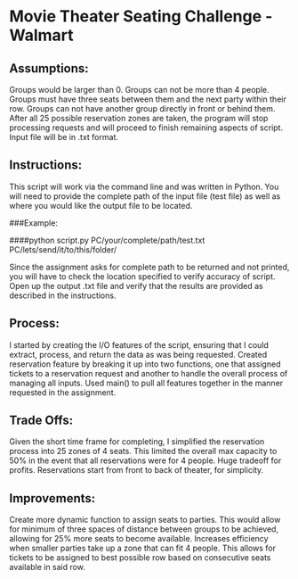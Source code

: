 # Movie Theater Seating Challenge - Walmart

## Assumptions:

Groups would be larger than 0.
Groups can not be more than 4 people.
Groups must have three seats between them and the next party within their row.
Groups can not have another group directly in front or behind them.
After all 25 possible reservation zones are taken, the program will stop processing requests and will proceed to finish remaining aspects of script.
Input file will be in .txt format.

## Instructions:

This script will work via the command line and was written in Python.
You will need to provide the complete path of the input file (test file) as well as where you would like the output file to be located.

  ###Example:
  
  ####python script.py PC/your/complete/path/test.txt PC/lets/send/it/to/this/folder/
  
Since the assignment asks for complete path to be returned and not printed, you will have to check the location specified to verify accuracy of script.
Open up the output .txt file and verify that the results are provided as described in the instructions.

## Process:

I started by creating the I/O features of the script, ensuring that I could extract, process, and return the data as was being requested.
Created reservation feature by breaking it up into two functions, one that assigned tickets to a reservation request and another to handle the overall process of managing all inputs.
Used main() to pull all features together in the manner requested in the assignment. 

## Trade Offs:

Given the short time frame for completing, I simplified the reservation process into 25 zones of 4 seats. 
This limited the overall max capacity to 50% in the event that all reservations were for 4 people. Huge tradeoff for profits.
Reservations start from front to back of theater, for simplicity. 

## Improvements:

Create more dynamic function to assign seats to parties. 
  This would allow for minimum of three spaces of distance between groups to be achieved, allowing for 25% more seats to become available.
  Increases efficiency when smaller parties take up a zone that can fit 4 people.
  This allows for tickets to be assigned to best possible row based on consecutive seats available in said row.
